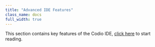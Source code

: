 ```yaml
---
title: "Advanced IDE Features"
class_name: docs
full_width: true
---
```



This section contains key features of the Codio IDE, [click here](/docs/ide/features/autocomplete) to start reading.